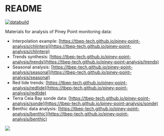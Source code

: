 # README

[![databuild](https://github.com/tbep-tech/piney-point-analysis/workflows/databuild/badge.svg)](https://github.com/tbep-tech/piney-point-analysis/actions)

Materials for analysis of Piney Point monitoring data: 

* Interpolation example: [https://tbep-tech.github.io/piney-point-analysis/chlinterp](https://tbep-tech.github.io/piney-point-analysis/chlinterp)
* Trends synthesis: [https://tbep-tech.github.io/piney-point-analysis/trends](https://tbep-tech.github.io/piney-point-analysis/trends)
* Seasonal analysis: [https://tbep-tech.github.io/piney-point-analysis/seasonal](https://tbep-tech.github.io/piney-point-analysis/seasonal)
* Red tide trends: [https://tbep-tech.github.io/piney-point-analysis/redtide](https://tbep-tech.github.io/piney-point-analysis/redtide) 
* Terra Ceia Bay sonde data: [https://tbep-tech.github.io/piney-point-analysis/sonde](https://tbep-tech.github.io/piney-point-analysis/sonde) 
* Benthic data analysis: [https://tbep-tech.github.io/piney-point-analysis/benthic](https://tbep-tech.github.io/piney-point-analysis/benthic)

![](https://tbep-tech.github.io/piney-point-analysis/chlani.gif)
